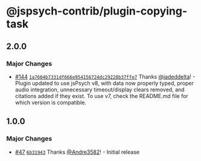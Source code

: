 # @jspsych-contrib/plugin-copying-task

## 2.0.0

### Major Changes

- [#144](https://github.com/jspsych/jspsych-contrib/pull/144) [`1a7604b7331df666e954156724dc29228b37ffe7`](https://github.com/jspsych/jspsych-contrib/commit/1a7604b7331df666e954156724dc29228b37ffe7) Thanks [@jadeddelta](https://github.com/jadeddelta)! - Plugin updated to use jsPsych v8, with data now properly typed, proper audio integration, unnecessary timeout/display clears removed, and citations added if they exist. To use v7, check the README.md file for which version is compatible.

## 1.0.0

### Major Changes

- [#47](https://github.com/jspsych/jspsych-contrib/pull/47) [`6b31943`](https://github.com/jspsych/jspsych-contrib/commit/6b3194326f4062f581eb9891cf4c08d342aa833d) Thanks [@Andre3582](https://github.com/Andre3582)! - Initial release
